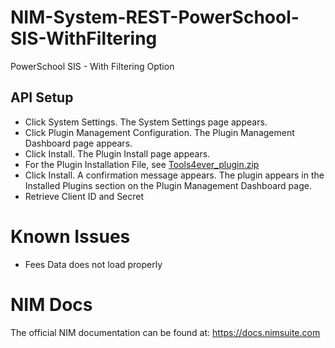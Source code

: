 # NIM-System-REST-PowerSchool-SIS-WithFiltering
PowerSchool SIS - With Filtering Option

## API Setup
- Click System Settings. The System Settings page appears.
- Click Plugin Management Configuration. The Plugin Management Dashboard page appears.
- Click Install. The Plugin Install page appears.
- For the Plugin Installation File, see  [Tools4ever_plugin.zip](Assets/Tools4ever_plugin.zip)
- Click Install. A confirmation message appears. The plugin appears in the Installed Plugins section on the Plugin Management Dashboard page.
- Retrieve Client ID and Secret

# Known Issues
- Fees Data does not load properly

# NIM Docs
The official NIM documentation can be found at: https://docs.nimsuite.com
